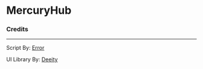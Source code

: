 # MercuryHub

### Credits

------

Script By: [Error](https://github.com/ThatError404)

UI Library By: [Deeity](https://github.com/deeeity/mercury-lib)

